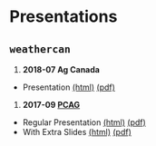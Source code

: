 
Presentations
=============

`weathercan`
------------

1.  **2018-07 Ag Canada**

-   Presentation [(html)](https://steffilazerte.github.io/Presentations/) [(pdf)](https://steffilazerte.github.io/Presentations/)

1.  **2017-09 [PCAG](http://pcag.uwinnipeg.ca/PCAG2017.html)**

-   Regular Presentation [(html)](https://steffilazerte.github.io/Presentations/2017-09%20PCAG%20-%20weathercan/LaZerte_PCAG_2017_weathercan.html) [(pdf)](https://steffilazerte.github.io/Presentations/2017-09%20PCAG%20-%20weathercan/LaZerte_PCAG_2017_weathercan.pdf)
-   With Extra Slides [(html)](https://steffilazerte.github.io/Presentations/2017-09%20PCAG%20-%20weathercan/LaZerte_PCAG_2017_weathercan_extra.html) [(pdf)](https://steffilazerte.github.io/Presentations/2017-09%20PCAG%20-%20weathercan/LaZerte_PCAG_2017_weathercan_extra.pdf)
